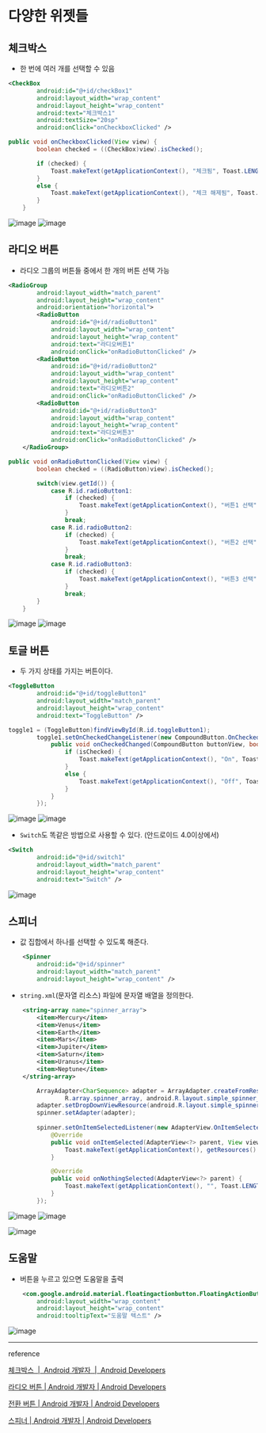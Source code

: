 # 다양한 위젯들

## 체크박스

+ 한 번에 여러 개를 선택할 수 있음

```xml
<CheckBox
        android:id="@+id/checkBox1"
        android:layout_width="wrap_content"
        android:layout_height="wrap_content"
        android:text="체크박스1"
        android:textSize="20sp"
        android:onClick="onCheckboxClicked" />
```

```java
public void onCheckboxClicked(View view) {
        boolean checked = ((CheckBox)view).isChecked();

        if (checked) {
            Toast.makeText(getApplicationContext(), "체크됨", Toast.LENGTH_SHORT).show();
        }
        else {
            Toast.makeText(getApplicationContext(), "체크 해제됨", Toast.LENGTH_SHORT).show();
        }
    }
```

![image](https://user-images.githubusercontent.com/95271528/154976669-69b5b771-a19a-49cf-818e-e93857a61939.png) ![image](https://user-images.githubusercontent.com/95271528/154976698-85ba13cb-83e9-4cf6-889d-ff138c69cbab.png)

## 라디오 버튼

+ 라디오 그룹의 버튼들 중에서 한 개의 버튼 선택 가능

```xml
<RadioGroup
        android:layout_width="match_parent"
        android:layout_height="wrap_content"
        android:orientation="horizontal">
        <RadioButton
            android:id="@+id/radioButton1"
            android:layout_width="wrap_content"
            android:layout_height="wrap_content"
            android:text="라디오버튼1"
            android:onClick="onRadioButtonClicked" />
        <RadioButton
            android:id="@+id/radioButton2"
            android:layout_width="wrap_content"
            android:layout_height="wrap_content"
            android:text="라디오버튼2"
            android:onClick="onRadioButtonClicked" />
        <RadioButton
            android:id="@+id/radioButton3"
            android:layout_width="wrap_content"
            android:layout_height="wrap_content"
            android:text="라디오버튼3"
            android:onClick="onRadioButtonClicked" />
    </RadioGroup>
```

``` java
public void onRadioButtonClicked(View view) {
        boolean checked = ((RadioButton)view).isChecked();

        switch(view.getId()) {
            case R.id.radioButton1:
                if (checked) {
                    Toast.makeText(getApplicationContext(), "버튼1 선택", Toast.LENGTH_SHORT).show();
                }
                break;
            case R.id.radioButton2:
                if (checked) {
                    Toast.makeText(getApplicationContext(), "버튼2 선택", Toast.LENGTH_SHORT).show();
                }
                break;
            case R.id.radioButton3:
                if (checked) {
                    Toast.makeText(getApplicationContext(), "버튼3 선택", Toast.LENGTH_SHORT).show();
                }
                break;
        }
    }
```

![image](https://user-images.githubusercontent.com/95271528/154977698-74f5621c-9248-4e2a-9176-d58e0a133ff9.png) ![image](https://user-images.githubusercontent.com/95271528/154977821-5d3026a5-0d55-42e0-885c-ecec5e9aabad.png)

## 토글 버튼

+ 두 가지 상태를 가지는 버튼이다.

```xml
<ToggleButton
        android:id="@+id/toggleButton1"
        android:layout_width="match_parent"
        android:layout_height="wrap_content"
        android:text="ToggleButton" />
```

```java
toggle1 = (ToggleButton)findViewById(R.id.toggleButton1);
        toggle1.setOnCheckedChangeListener(new CompoundButton.OnCheckedChangeListener() {
            public void onCheckedChanged(CompoundButton buttonView, boolean isChecked) {
                if (isChecked) {
                    Toast.makeText(getApplicationContext(), "On", Toast.LENGTH_SHORT).show();
                }
                else {
                    Toast.makeText(getApplicationContext(), "Off", Toast.LENGTH_SHORT).show();
                }
            }
        });
```

![image](https://user-images.githubusercontent.com/95271528/154979346-adb5d392-c74a-4f43-827b-0e4f0a5b6db0.png) ![image](https://user-images.githubusercontent.com/95271528/154979371-92313cc8-a349-422a-8d20-cb50bd44f26c.png)

+ `Switch`도 똑같은 방법으로 사용할 수 있다. (안드로이드 4.0이상에서)

```xml
<Switch
        android:id="@+id/switch1"
        android:layout_width="match_parent"
        android:layout_height="wrap_content"
        android:text="Switch" />
```

![image](https://user-images.githubusercontent.com/95271528/154979618-c30e78d0-3f1e-440f-ac94-a4d2ed75f54a.png)

## 스피너

+ 값 집합에서 하나를 선택할 수 있도록 해준다.

```xml
    <Spinner
        android:id="@+id/spinner"
        android:layout_width="match_parent"
        android:layout_height="wrap_content" />
```

+ `string.xml`(문자열 리소스) 파일에 문자열 배열을 정의한다.

```xml
    <string-array name="spinner_array">
        <item>Mercury</item>
        <item>Venus</item>
        <item>Earth</item>
        <item>Mars</item>
        <item>Jupiter</item>
        <item>Saturn</item>
        <item>Uranus</item>
        <item>Neptune</item>
    </string-array>
```

```java
        ArrayAdapter<CharSequence> adapter = ArrayAdapter.createFromResource(this,
                R.array.spinner_array, android.R.layout.simple_spinner_item);
        adapter.setDropDownViewResource(android.R.layout.simple_spinner_dropdown_item);
        spinner.setAdapter(adapter);
        
        spinner.setOnItemSelectedListener(new AdapterView.OnItemSelectedListener() {
            @Override
            public void onItemSelected(AdapterView<?> parent, View view, int pos, long id) {
                Toast.makeText(getApplicationContext(), getResources().getStringArray(R.array.spinner_array)[pos] + " 선택함", Toast.LENGTH_SHORT).show();
            }

            @Override
            public void onNothingSelected(AdapterView<?> parent) {
                Toast.makeText(getApplicationContext(), "", Toast.LENGTH_SHORT).show();
            }
        });
```

![image](https://user-images.githubusercontent.com/95271528/155155400-9e857bcc-7bb8-49ae-ab6f-c2c13c592f24.png) ![image](https://user-images.githubusercontent.com/95271528/155155433-970f1b4c-2c63-4f17-995a-e6df99af8ecd.png)

![image](https://user-images.githubusercontent.com/95271528/155170879-4bf93b76-ce2e-4ce3-b72e-64df736fd3b6.png)

## 도움말

+ 버튼을 누르고 있으면 도움말을 출력

```xml
    <com.google.android.material.floatingactionbutton.FloatingActionButton
        android:layout_width="wrap_content"
        android:layout_height="wrap_content"
        android:tooltipText="도움말 텍스트" />
```

![image](https://user-images.githubusercontent.com/95271528/155547477-9f301255-86a9-4d1a-8f07-94ab3d64074a.png)


---
reference

[체크박스  |  Android 개발자  |  Android Developers](https://developer.android.com/guide/topics/ui/controls/checkbox?hl=ko)

[라디오 버튼  |  Android 개발자  | Android Developers](https://developer.android.com/guide/topics/ui/controls/radiobutton?hl=ko)

[전환 버튼  |  Android 개발자  | Android Developers](https://developer.android.com/guide/topics/ui/controls/togglebutton?hl=ko)

[스피너  |  Android 개발자  | Android Developers](https://developer.android.com/guide/topics/ui/controls/spinner?hl=ko)
